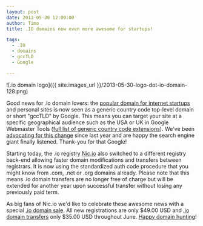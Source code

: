 ```yaml
---
layout: post
date: 2013-05-30 12:00:00
author: Timo
title: .IO domains now even more awesome for startups!

tags:
  - .IO
  - domains
  - gccTLD
  - Google

---
```


![.io domain logo]({{ site.images_url }}/2013-05-30-logo-dot-io-domain-128.png)

Good news for .io domain lovers: the [popular domain for internet startups](http://blog.iwantmyname.com/2013/04/io-domain-website-showcase.html) and personal sites is now seen as a generic country code top-level domain or short "gccTLD" by Google. This means you can target your site at a specific geographical audience such as the USA or UK in Google Webmaster Tools ([full list of generic country code extensions](http://support.google.com/webmasters/bin/answer.py?hl=en&answer=1347922)). We've been [advocating for this change](http://blog.iwantmyname.com/2012/08/dear-google-please-add-io-to-the-list-of-generic-domains-in-webmaster-tools.html) since last year and are happy the search engine giant finally listened. Thank-you for that Google!

Starting today, the .io registry [Nic.io](http://nic.io) also switched to a different registry back-end allowing faster domain modifications and transfers between registrars. It is now using the standardized auth code procedure that you might know from .com, .net or .org domains already. Please note that this means .io domain transfers are no longer free of charge but will be extended for another year upon successful transfer without losing any previously paid term.

As big fans of Nic.io we'd like to celebrate these awesome news with a special [.io domain sale](https://iwantmyname.com/domains/io-domain-name-registration-for-british-indian-ocean-territory). All new registrations are only $49.00 USD and [.io domain transfers](https://iwantmyname.com/domains/io-domain-registrar-transfer-british-indian-ocean-territory) only $35.00 USD throughout June. [Happy domain hunting](https://iwantmyname.com)!
